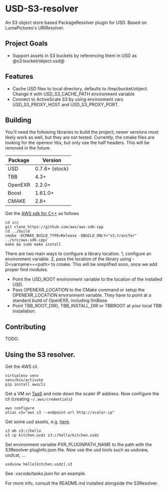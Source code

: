 # USD-S3-resolver
An S3 object store based PackageResolver plugin for USD. Based on LumaPictures's URIResolver.

## Project Goals
* Support assets in S3 buckets by referencing them in USD as @s3:bucket/object.usd@

## Features
* Cache USD files to local directory, defaults to /tmp/bucket/object. Change it with USD_S3_CACHE_PATH environment variable
* Connect to ActiveScale S3 by using environment vars USD_S3_PROXY_HOST and USD_S3_PROXY_PORT.

## Building

You'll need the following libraries to build the project; newer versions most likely work as well, but they are not tested. Currently, the cmake files are looking for the openexr libs, but only use the half headers. This will be removed in the future.

| Package           | Version        |
| ----------------- | -------------- |
| USD               | 0.7.6+ (stock) |
| TBB               | 4.3+           |
| OpenEXR           | 2.2.0+         |
| Boost             | 1.61.0+        |
| CMAKE             | 2.8+           |

Get the [AWS sdk for C++](https://github.com/aws/aws-sdk-cpp) as follows
```
cd src
git clone https://github.com/aws/aws-sdk-cpp
cd ../build
cmake -DCMAKE_BUILD_TYPE=Release -DBUILD_ONLY="s3;transfer" ../src/aws-sdk-cpp/
make && sudo make install
```

There are two main ways to configure a library location. 1, configure an environment variable. 2, pass the location of the library using -D\<varname\>=\<path\> to cmake. This will be simplified soon, once we add proper find modules.

* Point the USD\_ROOT environment variable to the location of the installed USD.
* Pass OPENEXR\_LOCATION to the CMake command or setup the OPENEXR\_LOCATION environment variable. They have to point at a standard build of OpenEXR, including IlmBase.
* Point TBB\_ROOT\_DIR}, TBB\_INSTALL\_DIR or TBBROOT at your local TBB installation.

## Contributing
TODO.

## Using the S3 resolver.
Get the AWS cli.
```
virtualenv venv
venv/bin/activate
pip install awscli
```
Get a VM on [TaaS](https://lvtaas.amplidata.com) and note down the scaler IP address.
Now configure the cli (creating `~/.aws/credentials`)
```
aws configure
alias s3="aws s3 --endpoint-url http://scaler-ip"
```
Get some usd assets, e.g. [here](http://graphics.pixar.com/usd/downloads.html).
```
s3 mb s3://hello
s3 cp kitchen.usdz s3://hello/kitchen.usdz
```
Set environment variable PXR_PLUGINPATH_NAME to the path with the S3Resolver plugInfo.json file.
Now use the usd tools such as usdview, usdcat, ...
```
usdview hello[kitchen.usdz].s3
```
See .vscode/tasks.json for an example.

For more info, consult the README.md installed alongside the S3Resolver.
